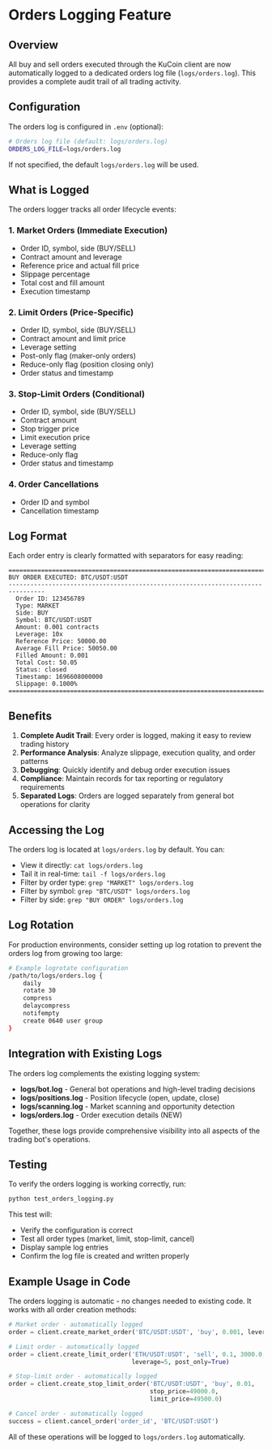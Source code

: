 # Orders Logging Feature

## Overview

All buy and sell orders executed through the KuCoin client are now automatically logged to a dedicated orders log file (`logs/orders.log`). This provides a complete audit trail of all trading activity.

## Configuration

The orders log is configured in `.env` (optional):

```bash
# Orders log file (default: logs/orders.log)
ORDERS_LOG_FILE=logs/orders.log
```

If not specified, the default `logs/orders.log` will be used.

## What is Logged

The orders logger tracks all order lifecycle events:

### 1. Market Orders (Immediate Execution)
- Order ID, symbol, side (BUY/SELL)
- Contract amount and leverage
- Reference price and actual fill price
- Slippage percentage
- Total cost and fill amount
- Execution timestamp

### 2. Limit Orders (Price-Specific)
- Order ID, symbol, side (BUY/SELL)
- Contract amount and limit price
- Leverage setting
- Post-only flag (maker-only orders)
- Reduce-only flag (position closing only)
- Order status and timestamp

### 3. Stop-Limit Orders (Conditional)
- Order ID, symbol, side (BUY/SELL)
- Contract amount
- Stop trigger price
- Limit execution price
- Leverage setting
- Reduce-only flag
- Order status and timestamp

### 4. Order Cancellations
- Order ID and symbol
- Cancellation timestamp

## Log Format

Each order entry is clearly formatted with separators for easy reading:

```
================================================================================
BUY ORDER EXECUTED: BTC/USDT:USDT
--------------------------------------------------------------------------------
  Order ID: 123456789
  Type: MARKET
  Side: BUY
  Symbol: BTC/USDT:USDT
  Amount: 0.001 contracts
  Leverage: 10x
  Reference Price: 50000.00
  Average Fill Price: 50050.00
  Filled Amount: 0.001
  Total Cost: 50.05
  Status: closed
  Timestamp: 1696608000000
  Slippage: 0.1000%
================================================================================

```

## Benefits

1. **Complete Audit Trail**: Every order is logged, making it easy to review trading history
2. **Performance Analysis**: Analyze slippage, execution quality, and order patterns
3. **Debugging**: Quickly identify and debug order execution issues
4. **Compliance**: Maintain records for tax reporting or regulatory requirements
5. **Separated Logs**: Orders are logged separately from general bot operations for clarity

## Accessing the Log

The orders log is located at `logs/orders.log` by default. You can:

- View it directly: `cat logs/orders.log`
- Tail it in real-time: `tail -f logs/orders.log`
- Filter by order type: `grep "MARKET" logs/orders.log`
- Filter by symbol: `grep "BTC/USDT" logs/orders.log`
- Filter by side: `grep "BUY ORDER" logs/orders.log`

## Log Rotation

For production environments, consider setting up log rotation to prevent the orders log from growing too large:

```bash
# Example logrotate configuration
/path/to/logs/orders.log {
    daily
    rotate 30
    compress
    delaycompress
    notifempty
    create 0640 user group
}
```

## Integration with Existing Logs

The orders log complements the existing logging system:

- **logs/bot.log** - General bot operations and high-level trading decisions
- **logs/positions.log** - Position lifecycle (open, update, close)
- **logs/scanning.log** - Market scanning and opportunity detection
- **logs/orders.log** - Order execution details (NEW)

Together, these logs provide comprehensive visibility into all aspects of the trading bot's operations.

## Testing

To verify the orders logging is working correctly, run:

```bash
python test_orders_logging.py
```

This test will:
- Verify the configuration is correct
- Test all order types (market, limit, stop-limit, cancel)
- Display sample log entries
- Confirm the log file is created and written properly

## Example Usage in Code

The orders logging is automatic - no changes needed to existing code. It works with all order creation methods:

```python
# Market order - automatically logged
order = client.create_market_order('BTC/USDT:USDT', 'buy', 0.001, leverage=10)

# Limit order - automatically logged
order = client.create_limit_order('ETH/USDT:USDT', 'sell', 0.1, 3000.0, 
                                  leverage=5, post_only=True)

# Stop-limit order - automatically logged
order = client.create_stop_limit_order('BTC/USDT:USDT', 'buy', 0.01, 
                                       stop_price=49000.0, 
                                       limit_price=49500.0)

# Cancel order - automatically logged
success = client.cancel_order('order_id', 'BTC/USDT:USDT')
```

All of these operations will be logged to `logs/orders.log` automatically.
